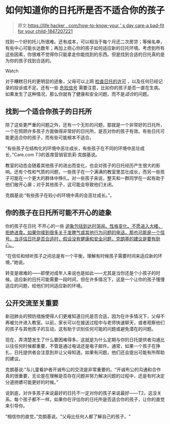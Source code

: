 # 如何知道你的日托所是否不适合你的孩子

> 原文:[https://life hacker . com/how-to-know-your ' s day care-a bad-fit for your child-1847207221](https://lifehacker.com/how-to-know-if-your-daycare-is-a-bad-fit-for-your-child-1847207221)

找到一个好的托儿所很难。还有成本，可以相当于每个月还二次房贷；等候名单，有些中心可能长达数年；再加上担心你的孩子如何适应新的日托环境。考虑到所有这些因素，你很难不觉得你只能拿走你能找到的东西。但是找到合适的日托真的是为你的孩子找到合适的。

Watch

对于糟糕日托的更明显的迹象，父母可以上网 [检查日托的许可](https://www.care.com/c/child-care-center-licensing-by-state) ，以及任何已经记录的投诉或不足。还有一些 [危险信号](https://www.care.com/c/8-signs-of-a-bad-day-care-center) 需要注意，比如你的孩子是否一直在生病。如果发生了这种情况，那么你就有了健康和安全问题，而不是*适合*的问题。

## 找到一个适合你孩子的日托所

除了这些更严重的问题之外，还有一个无形的问题，那就是一个非常好的日托所，一个在照顾许多孩子方面做得非常好的日托所，是否对你的孩子有效。有些日托可能更适合你的孩子，而有些可能根本不适合。

“有些孩子在结构化的环境中茁壮成长，有些孩子在不同的环境中茁壮成长，”Care.com T3的首席营销官凯莉·克朗基说。

教室的动态会随着其他孩子的进出而变化，也会对孩子的日托经历产生很大的影响。还有个性和气质的问题，一些孩子在一个满满的教室里茁壮成长，而另一些孩子可能在一个更大的群体中挣扎。对一些孩子来说，整天和一群同学在一起有助于他们敞开心扉；对于其他孩子，这可能会导致他们关闭。

克朗基说:“有些孩子在较小的环境中真的会茁壮成长。”。

## 你的孩子在日托所可能不开心的迹象

你的孩子在日托 不开心的一些 [迹象包括到达时哭闹、性格变化、不愿进入大楼、拒绝进食。如果你接到很多关于发脾气或其他行为问题的电话，那也可能是一个信号。当评估日托是否合适时，假设没有健康和安全问题，克朗基的建议是要有耐心。](https://parentinghealthybabies.com/7-signs-that-your-child-is-unhappy-in-day-care/)

“在信任和倾听孩子之间总是有一个平衡，理解有时候孩子需要时间来适应新的环境，”她说。

转变是艰难的——即使对成年人来说也是如此——尤其是当你还是个小孩子的时候。适应新的日托可能需要一段时间，但在许多情况下，这是一个让你的孩子慢慢适应的问题，给他们时间适应新的环境。

## **公开交流至关重要**

新冠肺炎的预防措施使得人们更难知道日托是否合适，因为在许多情况下，父母不再被允许进入教室。以前，家长可以在接送过程中与老师快速聊天，或者观察他们的孩子与其他孩子的互动，这有助于识别任何可能的问题或避免潜在的问题。

现在，弄清楚发生了什么要困难得多。这就是为什么定期与你的日托提供者沟通比以往任何时候都重要，不管是通过电话还是电子邮件。通常，如果一个孩子在挣扎，日托提供者会注意到并让父母知道。如果有问题，他们还会提出可能有所帮助的建议。

克朗基说:“与儿童看护者开诚布公的交流是非常重要的。“开诚布公的沟通和合作真的很重要，无论是在理解是否存在问题并努力解决问题的过程中，还是有时决定分道扬镳可能更好的时候。”

说到底，对许多孩子来说最好的日托不一定对你的孩子来说最好——T2，这没关系。每个孩子都不一样。如果你在评估你的日托所是否适合你的孩子，让你的直觉来引导你。

“相信你的直觉，”克朗基说。"父母比任何人都了解自己的孩子。"